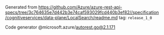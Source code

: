 Generated from https://github.com/Azure/azure-rest-api-specs/tree/3c764635e7d442b3e74caf593029fcd440b3ef82//specification/cognitiveservices/data-plane/LocalSearch/readme.md tag: `release_1_0`

Code generator @microsoft.azure/autorest.go@2.1.171


